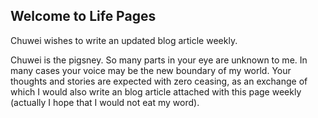 ## Welcome to Life Pages
Chuwei wishes to write an updated blog article weekly.

Chuwei is the pigsney. So many parts in your eye are unknown to me. In many cases your voice may be the new boundary of my world. Your thoughts and stories are expected with zero ceasing, as an exchange of which I would also write an blog article attached with this page weekly (actually I hope that I would not eat my word). 


